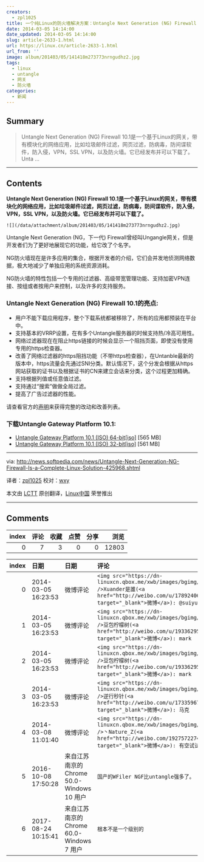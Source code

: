 ```yaml
---
creators:
  - zpl1025
title: 一个纯Linux的防火墙解决方案：Untangle Next Generation (NG) Firewall
date: 2014-03-05 14:14:00
date_updated: 2014-03-05 14:14:00
slug: article-2633-1.html
url: https://linux.cn/article-2633-1.html
url_from: ''
image: album/201403/05/141418m273773nrngudhz2.jpg
tags:
  - linux
  - untangle
  - 网关
  - 防火墙
categories:
  - 新闻
---
```


## Summary

> Untangle Next Generation (NG) Firewall 10.1是一个基于Linux的网关，带有模块化的网络应用，比如垃圾邮件过滤，网页过滤，防病毒，防间谍软件，防入侵，VPN，SSL VPN，以及防火墙。它已经发布并可以下载了。  Unta ...

***

<!-- more -->

## Contents

**Untangle Next Generation (NG) Firewall 10.1是一个基于Linux的网关，带有模块化的网络应用，比如垃圾邮件过滤，网页过滤，防病毒，防间谍软件，防入侵，VPN，SSL VPN，以及防火墙。它已经发布并可以下载了。**

`![](/data/attachment/album/201403/05/141418m273773nrngudhz2.jpg)`

Untangle Next Generation (NG，下一代) Firewall曾经叫Ungangle网关，但是开发者们为了更好地展现它的功能，给它改了个名字。

NG防火墙现在是许多应用的集合，根据开发者的介绍，它们会并发地侦测网络数据，极大地减少了单独应用的系统资源消耗。

NG防火墙的特性包括一个专用的过滤器、高级带宽管理功能、支持加密VPN连接、按组或者按用户来控制，以及许多的支持服务。

### Untangle Next Generation (NG) Firewall 10.1的亮点:

* 用户不能下载应用程序，整个下载系统都被移除了，所有的应用都预装在平台中。
* 支持基本的VRRP设置，在有多个Untangle服务器的时候支持热/冷高可用性。
* 网络过滤器现在在阻止https链接的时候会显示一个阻挡页面，即使没有使用专用的https检查器。
* 改善了网络过滤器的https阻挡功能（不带https检查器），在Untanble最新的版本中，https流量会先通过SNI分类。默认情况下，这个分发会根据从https网站获取的证书以及根据证书的CN来建立会话来分类，这个过程更加精确。
* 支持根据列值或任意值过滤。
* 支持通过“搜索”做做全局过滤。
* 提高了广告过滤器的性能。

请查看官方的[声明](http://wiki.untangle.com/index.php/10.1.0_Changelog)来获得完整的改动和改善列表。

### 下载Untangle Gateway Platform 10.1:

* [Untangle Gateway Platform 10.1 (ISO) 64-bit[iso]](http://download.untangle.com/untangle_1010_x64.iso) [565 MB]
* [Untangle Gateway Platform 10.1 (ISO) 32-bit[iso]](http://download.untangle.com/untangle_1010_x32.iso) [561 MB]

---

via: <http://news.softpedia.com/news/Untangle-Next-Generation-NG-Firewall-Is-a-Complete-Linux-Solution-425968.shtml>

译者：[zpl1025](https://github.com/zpl1025) 校对：[wxy](https://github.com/wxy)

本文由 [LCTT](https://github.com/LCTT/TranslateProject) 原创翻译，[Linux中国](https://linux.cn/) 荣誉推出

***

## Comments


|   index |   评论 |   收藏 |   点赞 |   分享 |   浏览 |
|--------:|-------:|-------:|-------:|-------:|-------:|
|       0 |      7 |      3 |      0 |      0 |  12803 |

|   index | 日期                | 日期                                       | 评论                                                                                                                                                                      |
|--------:|:--------------------|:-------------------------------------------|:--------------------------------------------------------------------------------------------------------------------------------------------------------------------------|
|       0 | 2014-03-05 16:23:53 | 微博评论                                   | `<img src="https://dn-linuxcn.qbox.me/xwb/images/bgimg/icon_logo.png" />Xuander是誰(<a href="http://weibo.com/u/1789240663" target="_blank">微博</a>): @suiyuinfo`        |
|       1 | 2014-03-05 16:23:53 | 微博评论                                   | `<img src="https://dn-linuxcn.qbox.me/xwb/images/bgimg/icon_logo.png" />豆包柠檬树(<a href="http://weibo.com/u/1933629501" target="_blank">微博</a>): mark`               |
|       2 | 2014-03-05 16:23:53 | 微博评论                                   | `<img src="https://dn-linuxcn.qbox.me/xwb/images/bgimg/icon_logo.png" />豆包柠檬树(<a href="http://weibo.com/u/1933629501" target="_blank">微博</a>): mark`               |
|       3 | 2014-03-05 16:23:53 | 微博评论                                   | `<img src="https://dn-linuxcn.qbox.me/xwb/images/bgimg/icon_logo.png" />逆行秒针(<a href="http://weibo.com/u/1733596767" target="_blank">微博</a>): 马克`                 |
|       4 | 2014-03-08 11:01:40 | 微博评论                                   | `<img src="https://dn-linuxcn.qbox.me/xwb/images/bgimg/icon_logo.png" />丶Nature_Z(<a href="http://weibo.com/1927572274/AzWij8CmW" target="_blank">微博</a>): 有空试试。` |
|       5 | 2016-10-08 17:50:28 | 来自江苏南京的 Chrome 50.0-Windows 10 用户 | `国产的WFiler NGF比untangle强多了。`                                                                                                                                      |
|       6 | 2017-08-24 10:15:41 | 来自江苏南京的 Chrome 60.0-Windows 7 用户  | `根本不是一个级别的`                                                                                                                                                      |
